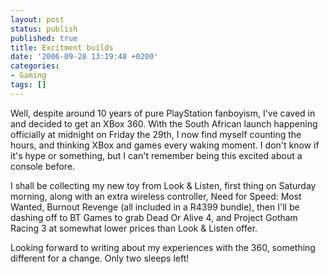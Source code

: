 ```yaml
---
layout: post
status: publish
published: true
title: Excitment builds
date: '2006-09-28 13:19:48 +0200'
categories:
- Gaming
tags: []
---
```


Well, despite around 10 years of pure PlayStation fanboyism, I've caved
in and decided to get an XBox 360. With the South African launch
happening officially at midnight on Friday the 29th, I now find myself
counting the hours, and thinking XBox and games every waking moment. I
don't know if it's hype or something, but I can't remember being this
excited about a console before.

I shall be collecting my new toy from Look & Listen, first thing on
Saturday morning, along with an extra wireless controller, Need for
Speed: Most Wanted, Burnout Revenge (all included in a R4399 bundle),
then I'll be dashing off to BT Games to grab Dead Or Alive 4, and
Project Gotham Racing 3 at somewhat lower prices than Look & Listen
offer.

Looking forward to writing about my experiences with the 360, something
different for a change. Only two sleeps left!
